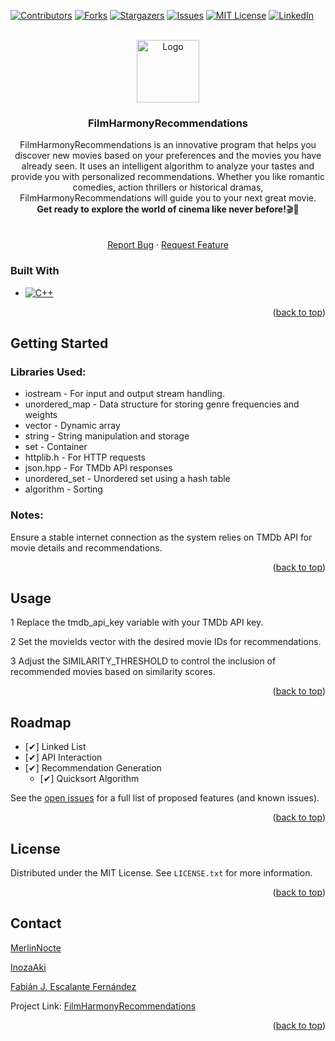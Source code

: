 <!-- Improved compatibility of back to top link: See: https://github.com/othneildrew/Best-README-Template/pull/73 -->
<a name="readme-top"></a>
<!--
*** Thanks for checking out the Best-README-Template. If you have a suggestion
*** that would make this better, please fork the repo and create a pull request
*** or simply open an issue with the tag "enhancement".
*** Don't forget to give the project a star!
*** Thanks again! Now go create something AMAZING! :D
-->



<!-- PROJECT SHIELDS -->
<!--
*** I'm using markdown "reference style" links for readability.
*** Reference links are enclosed in brackets [ ] instead of parentheses ( ).
*** See the bottom of this document for the declaration of the reference variables
*** for contributors-url, forks-url, etc. This is an optional, concise syntax you may use.
*** https://www.markdownguide.org/basic-syntax/#reference-style-links
-->
[![Contributors][contributors-shield]][contributors-url]
[![Forks][forks-shield]][forks-url]
[![Stargazers][stars-shield]][stars-url]
[![Issues][issues-shield]][issues-url]
[![MIT License][license-shield]][license-url]
[![LinkedIn][linkedin-shield]][linkedin-url]



<!-- PROJECT LOGO -->
<br />
<div align="center">
  <a href="https://github.com/InozaAki/FilmHarmony/">
    <img src="https://icon-library.com/images/film-icon/film-icon-1.jpg" alt="Logo" width="100" height="100">
  </a>

<h3 align="center">FilmHarmonyRecommendations</h3>

  <p align="center">
    FilmHarmonyRecommendations is an innovative program that helps you discover new movies based on your preferences and the movies you have already seen. It uses an intelligent algorithm to analyze your tastes and provide you with personalized recommendations. Whether you like romantic comedies, action thrillers or historical dramas, FilmHarmonyRecommendations will guide you to your next great movie.<br><strong>Get ready to explore the world of cinema like never before!</strong>🎬🍿</br>
    <br />
    <br />
    <a href="https://github.com/InozaAki/FilmHarmony/issues">Report Bug</a>
    ·
    <a href="https://github.com/InozaAki/FilmHarmony/issues">Request Feature</a>
  </p>
</div>



### Built With

* [![C++]][C-url]

<p align="right">(<a href="#readme-top">back to top</a>)</p>



<!-- GETTING STARTED -->
## Getting Started

### Libraries Used:
   * iostream - For input and output stream handling.
   * unordered_map - Data structure for storing genre frequencies and weights
   * vector - Dynamic array
   * string - String manipulation and storage
   * set - Container
   * httplib.h - For HTTP requests
   * json.hpp - For TMDb API responses
   * unordered_set - Unordered set using a hash table
   * algorithm - Sorting 

### Notes:
Ensure a stable internet connection as the system relies on TMDb API for movie details and recommendations.

<p align="right">(<a href="#readme-top">back to top</a>)</p>



<!-- USAGE EXAMPLES -->
## Usage
 1 Replace the tmdb_api_key variable with your TMDb API key.
 
 2 Set the movieIds vector with the desired movie IDs for recommendations.
 
 3 Adjust the SIMILARITY_THRESHOLD to control the inclusion of recommended movies based on similarity scores.

<p align="right">(<a href="#readme-top">back to top</a>)</p>



<!-- ROADMAP -->
## Roadmap

- [✔] Linked List
- [✔] API Interaction
- [✔] Recommendation Generation
    - [✔] Quicksort Algorithm

See the [open issues](https://github.com/InozaAki/FilmHarmony/issues) for a full list of proposed features (and known issues).

<p align="right">(<a href="#readme-top">back to top</a>)</p>



<!-- LICENSE -->
## License

Distributed under the MIT License. See `LICENSE.txt` for more information.

<p align="right">(<a href="#readme-top">back to top</a>)</p>



<!-- CONTACT -->
## Contact

[MerlinNocte](https://github.com/MerlinNocte)

[InozaAki](https://github.com/InozaAki)

[Fabián J. Escalante Fernández](https://github.com/Fabian-J-Escalante)

Project Link: [FilmHarmonyRecommendations](https://github.com/InozaAki/FilmHarmony/)

<p align="right">(<a href="#readme-top">back to top</a>)</p>




<!-- MARKDOWN LINKS & IMAGES -->
<!-- https://www.markdownguide.org/basic-syntax/#reference-style-links -->
[contributors-shield]: https://img.shields.io/github/contributors/InozaAki/FilmHarmony.svg?style=for-the-badge
[contributors-url]: https://github.com/InozaAki/FilmHarmony/graphs/contributors
[forks-shield]: https://img.shields.io/github/forks/InozaAki/FilmHarmony.svg?style=for-the-badge
[forks-url]: https://github.com/InozaAki/FilmHarmony/network/members
[stars-shield]: https://img.shields.io/github/stars/InozaAki/FilmHarmony.svg?style=for-the-badge
[stars-url]: https://github.com/InozaAki/FilmHarmony/stargazers
[issues-shield]: https://img.shields.io/github/issues/InozaAki/FilmHarmony.svg?style=for-the-badge
[issues-url]: https://github.com/InozaAki/FilmHarmony/issues
[license-shield]: https://img.shields.io/github/license/InozaAki/FilmHarmony.svg?style=for-the-badge
[license-url]: https://github.com/InozaAki/FilmHarmony/blob/master/LICENSE.txt
[linkedin-shield]: https://img.shields.io/badge/-LinkedIn-black.svg?style=for-the-badge&logo=linkedin&colorB=555
[linkedin-url]: https://linkedin.com/in/linkedin_username
[product-screenshot]: images/screenshot.png
[C++]: https://img.shields.io/badge/-c++-black?logo=c%2B%2B&style=social
[C-url]: https://isocpp.org/
